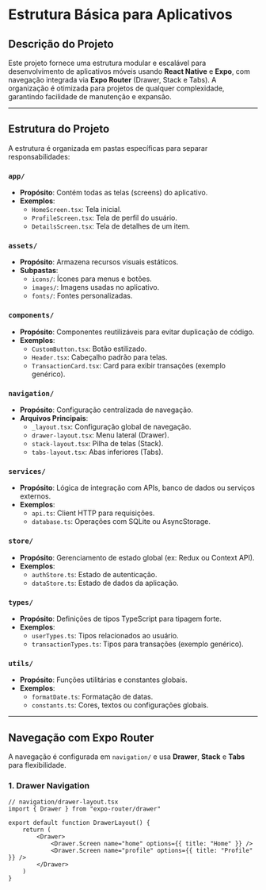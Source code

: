# Estrutura Básica para Aplicativos

## Descrição do Projeto

Este projeto fornece uma estrutura modular e escalável para desenvolvimento de aplicativos móveis usando **React Native** e **Expo**, com navegação integrada via **Expo Router** (Drawer, Stack e Tabs). A organização é otimizada para projetos de qualquer complexidade, garantindo facilidade de manutenção e expansão.

---

## Estrutura do Projeto

A estrutura é organizada em pastas específicas para separar responsabilidades:

### `app/`

-   **Propósito**: Contém todas as telas (screens) do aplicativo.
-   **Exemplos**:
    -   `HomeScreen.tsx`: Tela inicial.
    -   `ProfileScreen.tsx`: Tela de perfil do usuário.
    -   `DetailsScreen.tsx`: Tela de detalhes de um item.

### `assets/`

-   **Propósito**: Armazena recursos visuais estáticos.
-   **Subpastas**:
    -   `icons/`: Ícones para menus e botões.
    -   `images/`: Imagens usadas no aplicativo.
    -   `fonts/`: Fontes personalizadas.

### `components/`

-   **Propósito**: Componentes reutilizáveis para evitar duplicação de código.
-   **Exemplos**:
    -   `CustomButton.tsx`: Botão estilizado.
    -   `Header.tsx`: Cabeçalho padrão para telas.
    -   `TransactionCard.tsx`: Card para exibir transações (exemplo genérico).

### `navigation/`

-   **Propósito**: Configuração centralizada de navegação.
-   **Arquivos Principais**:
    -   `_layout.tsx`: Configuração global de navegação.
    -   `drawer-layout.tsx`: Menu lateral (Drawer).
    -   `stack-layout.tsx`: Pilha de telas (Stack).
    -   `tabs-layout.tsx`: Abas inferiores (Tabs).

### `services/`

-   **Propósito**: Lógica de integração com APIs, banco de dados ou serviços externos.
-   **Exemplos**:
    -   `api.ts`: Client HTTP para requisições.
    -   `database.ts`: Operações com SQLite ou AsyncStorage.

### `store/`

-   **Propósito**: Gerenciamento de estado global (ex: Redux ou Context API).
-   **Exemplos**:
    -   `authStore.ts`: Estado de autenticação.
    -   `dataStore.ts`: Estado de dados da aplicação.

### `types/`

-   **Propósito**: Definições de tipos TypeScript para tipagem forte.
-   **Exemplos**:
    -   `userTypes.ts`: Tipos relacionados ao usuário.
    -   `transactionTypes.ts`: Tipos para transações (exemplo genérico).

### `utils/`

-   **Propósito**: Funções utilitárias e constantes globais.
-   **Exemplos**:
    -   `formatDate.ts`: Formatação de datas.
    -   `constants.ts`: Cores, textos ou configurações globais.

---

## Navegação com Expo Router

A navegação é configurada em `navigation/` e usa **Drawer**, **Stack** e **Tabs** para flexibilidade.

### 1. Drawer Navigation

```tsx
// navigation/drawer-layout.tsx
import { Drawer } from "expo-router/drawer"

export default function DrawerLayout() {
	return (
		<Drawer>
			<Drawer.Screen name="home" options={{ title: "Home" }} />
			<Drawer.Screen name="profile" options={{ title: "Profile" }} />
		</Drawer>
	)
}
```
